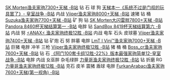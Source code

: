 [SK Morten渔夫家驹7300+天梯 -B站](https://www.bilibili.com/video/BV1mh411h7sR)
	钻 石 球 狗
[天梯本一《系统不过是门叔的玩具罢了》- 皇室战争 -B站](https://www.bilibili.com/video/BV1H54y1E7xw)
	内战
[Viiper渔夫家驹8000+天梯 -B站](https://www.bilibili.com/video/BV1Sv411E7Cq)
	速猪 钻 桶
[Suzuka渔夫家驹7700+天梯 -B站](https://www.bilibili.com/video/BV1bb4y1r7WN)
	矿 狗 钻
[SK Morten大闪雷胖7800+天梯 -B站](https://www.bilibili.com/video/BV11X4y1c7dx)
[Pandora 8460杯天梯结算第一 -B站](https://www.bilibili.com/video/BV1Q44y1q7b3)
	电胖 钻
[SandBox 8419杯天梯结算第六 -B站](https://www.bilibili.com/video/BV1vX4y1w7Qo)
	内战 努
[⚡ANAX⚡ 渔夫家驹终极12胜 -B站](https://www.bilibili.com/video/BV1HL411H7i7)
	内战 电车 石头 皮球墓
[Viiper渔夫家驹7400+天梯 -B站](https://www.bilibili.com/video/BV1AB4y1K76A)
	钻 矿炮 石 努 胖墓 电胖
[LmT l Vini™渔夫家驹7000+天梯 -B站](https://www.bilibili.com/video/BV16v411J73H)
	巨猪 电胖 冲羊 三枪
[Viiper渔夫家驹终极12胜 -B站](https://www.bilibili.com/video/BV1w64y1t7vA)
	猪 桶 桶
[Boss_cr渔夫家驹7600+天梯 -B站](https://www.bilibili.com/video/BV1Ly4y1j7rr)
	钻 石
[《阿门100套卡组12胜-22%》版本最强家驹简单12-皇室战争 -B站](https://www.bilibili.com/video/BV1hy4y1K7hv)
	电胖 内战 女巫胖 杂毛绿胖
[力量哥渔夫家驹终极12胜 -B站](https://www.bilibili.com/video/BV1zq4y1X7Br)
	钻 折磨 RG
[力量哥渔夫家驹终极12胜 -B站](https://www.bilibili.com/video/BV1Cg411M7EF)
	克石 皮羊 震猪 盾球 电胖
[FurkanArabacı渔夫家驹7600+天梯(第一视角) -B站](https://www.bilibili.com/video/BV15q4y1M7wj)

